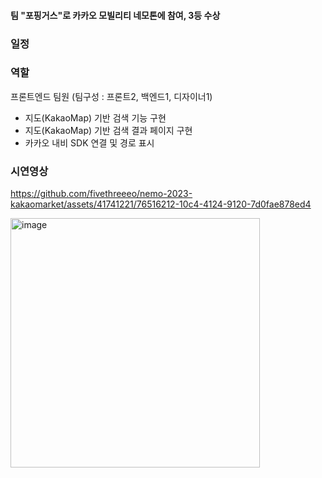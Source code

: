 #### 팀 "포핑거스"로 카카오 모빌리티 네모톤에 참여, 3등 수상

### 일정


### 역할
프론트엔드 팀원 (팀구성 : 프론트2, 백엔드1, 디자이너1)

- 지도(KakaoMap) 기반 검색 기능 구현
- 지도(KakaoMap) 기반 검색 결과 페이지 구현
- 카카오 내비 SDK 연결 및 경로 표시

### 시연영상
https://github.com/fivethreeeo/nemo-2023-kakaomarket/assets/41741221/76516212-10c4-4124-9120-7d0fae878ed4

<img width="399" alt="image" src="https://github.com/fivethreeeo/nemo-2023-kakaomarket/assets/41741221/2db29935-cc29-41f9-8424-4cb4633c10e9">
